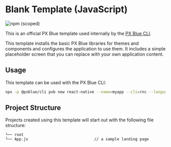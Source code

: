 # Blank Template (JavaScript)

![npm (scoped)](https://img.shields.io/npm/v/@pxblue/react-native-template-blank?color=%23007bc1&label=%40pxblue%2Freact-native-template-blank)

This is an official PX Blue template used internally by the [PX Blue CLI](https://www.npmjs.com/package/@pxblue/cli).

This template installs the basic PX Blue libraries for themes and components and configures the application to use them. It includes a simple placeholder screen that you can replace with your own application content.

## Usage
This template can be used with the PX Blue CLI:
```sh
npx -p @pxblue/cli pxb new react-native --name=myapp --cli=rnc --language=js --template=blank
```

## Project Structure
Projects created using this template will start out with the following file structure:

```
└── root
└── App.js                             // a sample landing page
```
